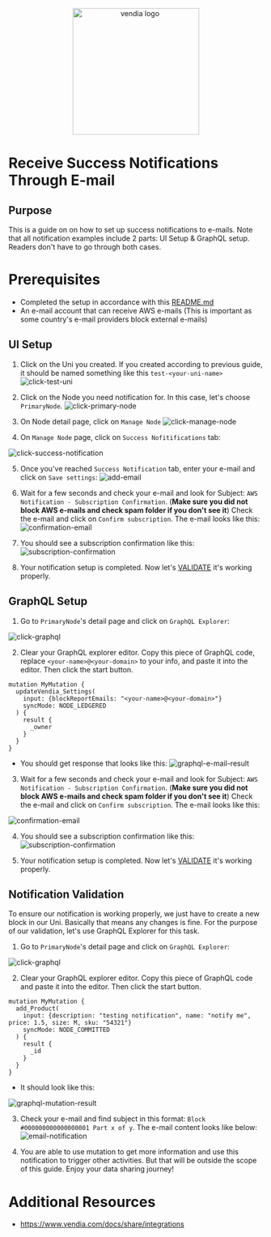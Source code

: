 <p align="center">
  <a href="https://vendia.net/">
    <img src="https://www.vendia.net/images/logo/black.svg" alt="vendia logo" width="250px">
  </a>
</p>

# Receive Success Notifications Through E-mail

## Purpose
This is a guide on on how to set up success notifications to e-mails. Note that all notification examples include 2 parts: UI Setup & GraphQL setup. Readers don't have to go through both cases.

# Prerequisites
* Completed the setup in accordance with this [README.md](../../README.md)
* An e-mail account that can receive AWS e-mails (This is important as some country's e-mail providers block external e-mails)

## UI Setup
1. Click on the Uni you created. If you created according to previous guide, it should be named something like this `test-<your-uni-name>`
![click-test-uni](../../image/re-usable/click-test-uni.png)

2. Click on the Node you need notification for. In this case, let's choose `PrimaryNode`.
![click-primary-node](../../image/re-usable/click-primary-node.png)

3. On Node detail page, click on `Manage Node`
![click-manage-node](../../image/re-usable/click-manage-node.png)

4. On `Manage Node` page, click on `Success Nofitifications` tab:

![click-success-notification](../../image/success/click-success-notification.png)

5. Once you've reached `Success Notification` tab, enter your e-mail and click on `Save settings`:
![add-email](../../image/success/email/add-email-and-save.png)


6. Wait for a few seconds and check your e-mail and look for Subject: `AWS Notification - Subscription Confirmation`. (**Make sure you did not block AWS e-mails and check spam folder if you don't see it**) Check the e-mail and click on `Confirm subscription`. The e-mail looks like this:
![confirmation-email](../../image/success/email/confirmation-email.png)

7. You should see a subscription confirmation like this:
![subscription-confirmation](../../image/success/subscription-confirmation.png)

8. Your notification setup is completed. Now let's [VALIDATE](#notification-validation) it's working properly.

## GraphQL Setup

1. Go to `PrimaryNode`'s detail page and click on `GraphQL Explorer`: 

![click-graphql](../../image/re-usable/click-grahql-explorer.png)

2. Clear your GraphQL explorer editor. Copy this piece of GraphQL code, replace `<your-name>@<your-domain>` to your info, and paste it into the editor. Then click the start button.
```
mutation MyMutation {
  updateVendia_Settings(
    input: {blockReportEmails: "<your-name>@<your-domain>"}
    syncMode: NODE_LEDGERED
  ) {
    result {
      _owner
    }
  }
}
```
* You should get response that looks like this:
![graphql-e-mail-result](../../image/success/email/add-email-graphql.png)

3. Wait for a few seconds and check your e-mail and look for Subject: `AWS Notification - Subscription Confirmation`. (**Make sure you did not block AWS e-mails and check spam folder if you don't see it**) Check the e-mail and click on `Confirm subscription`. The e-mail looks like this:

![confirmation-email](../../image/success/email/confirmation-email.png)

4. You should see a subscription confirmation like this:
![subscription-confirmation](../../image/success/subscription-confirmation.png)

5. Your notification setup is completed. Now let's [VALIDATE](#notification-validation) it's working properly.

## Notification Validation
To ensure our notification is working properly, we just have to create a new block in our Uni. Basically that means any changes is fine. For the purpose of our validation, let's use GraphQL Explorer for this task.

1. Go to `PrimaryNode`'s detail page and click on `GraphQL Explorer`: 

![click-graphql](../../image/re-usable/click-grahql-explorer.png)

2. Clear your GraphQL explorer editor. Copy this piece of GraphQL code and paste it into the editor. Then click the start button.
```
mutation MyMutation {
  add_Product(
    input: {description: "testing notification", name: "notify me", price: 1.5, size: M, sku: "54321"}
    syncMode: NODE_COMMITTED
  ) {
    result {
      _id
    }
  }
}
```
* It should look like this:

![graphql-mutation-result](../../image/re-usable/create-new-block.png)

3. Check your e-mail and find subject in this format: `Block #000000000000000001 Part x of y`. The e-mail content looks like below: 
![email-notification](../../image/success/email/e-mail-block-notification.png)


4. You are able to use mutation to get more information and use this notification to trigger other activities. But that will be outside the scope of this guide. Enjoy your data sharing journey!

# Additional Resources

* https://www.vendia.com/docs/share/integrations